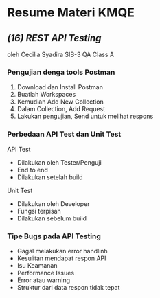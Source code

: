 # Resume Materi KMQE

## _(16) REST API Testing_
oleh Cecilia Syadira SIB-3 QA Class A


### Pengujian denga tools Postman
1. Download dan Install Postman
2. Buatlah Workspaces
3. Kemudian Add New Collection 
4. Dalam Collection, Add Request
5. Lakukan pengujian, Send untuk melihat respons

### Perbedaan API Test dan Unit Test
API Test 
- Dilakukan oleh Tester/Penguji
- End to end
- Dilakukan setelah build

Unit Test
- Dilakukan oleh Developer
- Fungsi terpisah
- Dilakukan sebelum build

### Tipe Bugs pada API Testing
- Gagal melakukan error handlinh
- Kesulitan mendapat respon API
- Isu Keamanan
- Performance Issues
- Error atau warning
- Struktur dari data respon tidak tepat
